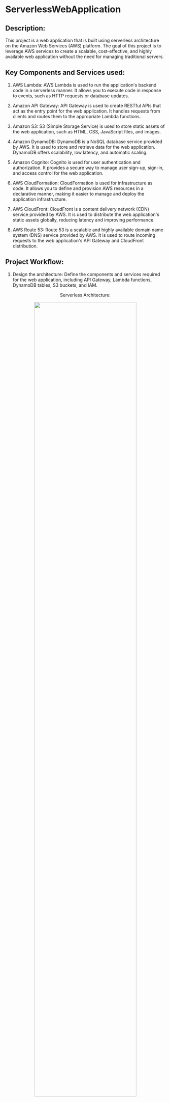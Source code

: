 # ServerlessWebApplication
<h2>Description:</h2>
This project is a web application that is built using serverless architecture on the Amazon Web Services (AWS) platform. The goal of this project is to leverage AWS services to create a scalable, cost-effective, and highly available web application without the need for managing traditional servers.
<h2> Key Components and Services used:</h2>

1. AWS Lambda: AWS Lambda is used to run the application's backend code in a serverless manner. It allows you to execute code in response to events, such as HTTP requests or database updates.

2. Amazon API Gateway: API Gateway is used to create RESTful APIs that act as the entry point for the web application. It handles requests from clients and routes them to the appropriate Lambda functions.

3. Amazon S3: S3 (Simple Storage Service) is used to store static assets of the web application, such as HTML, CSS, JavaScript files, and images.

4. Amazon DynamoDB: DynamoDB is a NoSQL database service provided by AWS. It is used to store and retrieve data for the web application. DynamoDB offers scalability, low latency, and automatic scaling.

5. Amazon Cognito: Cognito is used for user authentication and authorization. It provides a secure way to manage user sign-up, sign-in, and access control for the web application.

6. AWS CloudFormation: CloudFormation is used for infrastructure as code. It allows you to define and provision AWS resources in a declarative manner, making it easier to manage and deploy the application infrastructure.

7. AWS CloudFront: CloudFront is a content delivery network (CDN) service provided by AWS. It is used to distribute the web application's static assets globally, reducing latency and improving performance.

8. AWS Route 53: Route 53 is a scalable and highly available domain name system (DNS) service provided by AWS. It is used to route incoming requests to the web application's API Gateway and CloudFront distribution.
<h2>Project Workflow:</h2>

1. Design the architecture: Define the components and services required for the web application, including API Gateway, Lambda functions, DynamoDB tables, S3 buckets, and IAM.
<p align="center">
Serverless Architecture: <br/>
<p align="center">
<img src="https://imgur.com/Je2E7Ju.png" height="80%" width="80%">
<br />
<p align="center">
<img src="https://imgur.com/R4cMuGd.png" height="80%" width="80%">
<br />
<p align="center">
<img src="https://imgur.com/qebd2lc.png" height="80%" width="80%">
<br />

2. To host our Website, we will choose Amplify. With Amplify, we can build and host websites. For our purpose, since our website is very simple we will create an html file in a text editor on our local machine and just use Amplify to deploy and host that webpage. The code for this is given above in the INDEX.HTML ORIGINAL file. Just copy and Paste this code in your file. Once you have created this file, Zip it by just right clicking on the file and selecting compress. 
<p align="center">
<img src="https://imgur.com/aVIMe8P.png" height="80%" width="80%">
<br />
<p align="center">
<img src="https://imgur.com/He6z40O.png" height="80%" width="80%">
<br />

3. On the AWS Console, navigate to AWS Amplify and click on New App. Here, just click on Deploy Without Git Provider, Enter a name for the App and Environment name and Choose and upload the Zip file.
<p align="center">
<img src="https://imgur.com/XqZrgem.png" height="80%" width="80%">
<br />
<p align="center">
<img src="https://imgur.com/4GSgo4a.png" height="80%" width="80%">
<br />
<p align="center">
<img src="https://imgur.com/ZBPB2LS.png" height="80%" width="80%">
<br />

4. We need to create a Lamda Function that will process our math functionality. From AWS Console, navigate to AWS Lamda. Click on New function. We are going to author this from scratch. Enter thr name of thr Function, Runtime as the latest version of Python and click on Create Function.On the main page of Lamda, scroll down to the Code block. The code for this Lamda Function is given in the LamdaFunctionOriginal file above. Just copy and paste the code. Click on Deploy and we are done.
<p align="center">
<img src="https://imgur.com/XnvzGhE.png" height="80%" width="80%">
<br />
<p align="center">
<img src="https://imgur.com/b8ejCFq.png" height="80%" width="80%">
<br />

5. Now, we need something to invoke our Math Functionality. For this, we will use API Gateway. This is a core functionality in AWS which we can use to create our own APIs. In a Serverless Architrcture, it is the perfect way to invoke our Lamda Function. From the AWS Console, navigate to API Gateway and Click on Create API. We are going to use a REST API. Give it a name and click on Create API. 
<p align="center">
<img src="https://imgur.com/vCsjcMa.png" height="80%" width="80%">
<br />
<p align="center">
<img src="https://imgur.com/2U90adI.png" height="80%" width="80%">
<br />

6. Click on the API created. On the lefthand side, click on Resources. On the righthand side, click on "/". From thr Actions menu, select Create Method. The type of method will be POST. Enter the Lamda Function name and create the POST method as shown below:
<p align="center">
<img src="https://imgur.com/YTPA3rb.png" height="80%" width="80%">
<br />
<p align="center">
<img src="https://imgur.com/8a0masw.png" height="80%" width="80%">
<br />
<p align="center">
<img src="https://imgur.com/srGDfkU.png" height="80%" width="80%">
<br />
<p align="center">
<img src="https://imgur.com/srGDfkU.png" height="80%" width="80%">
<br />

7. Next, we must Enable CORS (Cross Origin Resourse Sharing) so that our website can interact with the lamda function. To do so, click on the POST method and from Actions menu select Enable CORS. Click on Deploy API to deploy and enter the Deployment stage as dev. Copy the Invoke URL and keep it handy. We will be using it later.
<p align="center">
<img src="https://imgur.com/SItVLAs.png" height="80%" width="80%">
<br />
<p align="center">
<img src="https://imgur.com/jXU9YV6.png" height="80%" width="80%">
<br />
<p align="center">
<img src="https://imgur.com/izfqvWx.png" height="80%" width="80%">
<br />
<p align="center">
<img src="https://imgur.com/rebURyF.png" height="80%" width="80%">
<br />

8. Now we need to setup a database to store the results. We will use DynamoDB for this. Navigate to DynamoDB and Click on Create Table. Enter the name and create table. Copy the ARN of this table.
<p align="center">
<img src="https://imgur.com/WKxFXsx.png" height="80%" width="80%">
<br />
<p align="center">
<img src="https://imgur.com/MZlcvLu.png" height="80%" width="80%">
<br />

9. Next, we have to give our Lamda Function the permission to write results to the DynamoDB table. Navigate back to the our Lamda Function and Scroll down to the Configuration section. Click on the execution role and select add inline policy. Name the policy and click on JSON. The code for this policy is given above in the ExecutionRolePolicyJSON file. Copy and paste the code and create the policy. Make sure you enter the ARN of the Table you created in the poilcy. 
<p align="center">
<img src="https://imgur.com/umJTohY.png" height="80%" width="80%">
<br />
<p align="center">
<img src="https://imgur.com/0nZ52xE.png" height="80%" width="80%">
<br />
<p align="center">
<img src="https://imgur.com/X0lQ9zG.png" height="80%" width="80%">
<br />
<p align="center">
<img src="https://imgur.com/i9fiX9S.png" height="80%" width="80%">
<br />

10. Navigate to the Code tab of the Lamda Function. We need to make some changes to our code so that the Lamda Function can write the results to the table. It wasn't doing that before. The updated code is given above in the LamdaFunctionFinal file. Copy and paste the code and click on Delopy.
<p align="center">
<img src="https://imgur.com/YsAMw1C.png" height="80%" width="80%">
<br />

11. We must update our Index.html file in order to invoke the API from our website. Copy the code from Index.html file above and paste it in your file. Compress the file and add it to our Amplify website.
<p align="center">
<img src="https://imgur.com/itA0zVR.png" height="80%" width="80%">
<br />
<p align="center">
<img src="https://imgur.com/K3urd8N.png" height="80%" width="80%">
<br />












6. Develop Lambda functions: Write the backend code for the web application's functionality using programming languages supported by Lambda, such as Node.js, Python, or Java.

7. Create API Gateway: Configure API Gateway to define the RESTful APIs and integrate them with the appropriate Lambda functions.

8. Set up DynamoDB: Create the necessary DynamoDB tables to store and retrieve data for the web application.

9. Implement user authentication: Configure Cognito user pools to handle user sign-up, sign-in, and access control for the web application.

10. Store static assets: Upload the web application's static assets, such as HTML, CSS, JavaScript files, and images, to S3 buckets.

11. Configure CloudFront: Set up CloudFront to distribute the static assets globally and improve performance.

12. Deploy the application: Use CloudFormation to define the infrastructure as code and provision the required AWS resources.

13. Test and monitor: Test the web application's functionality and performance. Set up monitoring and logging using AWS CloudWatch to track and analyze application metrics.
<h2>Benefits of AWS WordPress Website:</h2>

1. Scalability: The serverless architecture allows the web application to scale automatically based on demand, ensuring optimal performance even during high traffic periods.

2. Cost-effectiveness: With serverless, you only pay for the actual usage of resources, eliminating the need for provisioning and managing servers, which can result in cost savings.

3. High availability: AWS services, such as Lambda and DynamoDB, are designed to be highly available and fault-tolerant, ensuring the web application remains accessible even in the event of failures.

4. Reduced operational overhead: Serverless architecture offloads the operational tasks, such as server management, to AWS, allowing developers to focus more on application development and business logic.
<br/>
